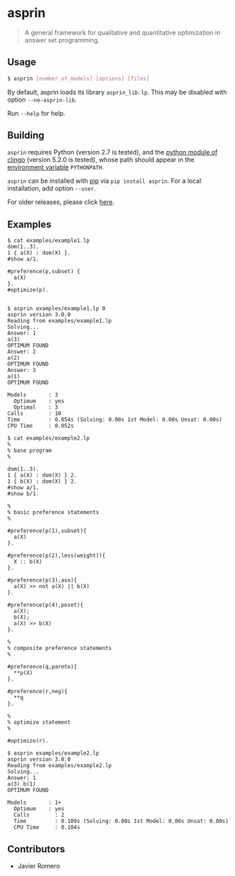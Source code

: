# asprin
> A general framework for qualitative and quantitative optimization in answer set programming.

## Usage
```bash
$ asprin [number_of_models] [options] [files]
```
By default, asprin loads its library `asprin_lib.lp`. This may be disabled with option `--no-asprin-lib`.

Run `--help` for help.

## Building
`asprin` requires Python (version 2.7 is tested), and 
the [python module of clingo](https://github.com/potassco/clingo) (version 5.2.0 is tested),
whose path should appear in the [environment variable](https://en.wikipedia.org/wiki/Environment_variable)
`PYTHONPATH`.

`asprin` can be installed with [pip](https://pip.pypa.io) via
```pip install asprin```. 
For a local installation, add option ```--user```.

For older releases, please click [here](https://pypi.org/project/asprin/#history).

## Examples
```
$ cat examples/example1.lp
dom(1..3).
1 { a(X) : dom(X) }.
#show a/1.

#preference(p,subset) { 
  a(X)
}.
#optimize(p).


$ asprin examples/example1.lp 0
asprin version 3.0.0
Reading from examples/example1.lp
Solving...
Answer: 1
a(3)
OPTIMUM FOUND
Answer: 2
a(2)
OPTIMUM FOUND
Answer: 3
a(1)
OPTIMUM FOUND

Models       : 3
  Optimum    : yes
  Optimal    : 3
Calls        : 10
Time         : 0.054s (Solving: 0.00s 1st Model: 0.00s Unsat: 0.00s)
CPU Time     : 0.052s

$ cat examples/example2.lp
%
% base program
%

dom(1..3).
1 { a(X) : dom(X) } 2.
1 { b(X) : dom(X) } 2.
#show a/1.
#show b/1.

%
% basic preference statements
%

#preference(p(1),subset){
  a(X)
}.

#preference(p(2),less(weight)){
  X :: b(X)
}.

#preference(p(3),aso){
  a(X) >> not a(X) || b(X)
}.

#preference(p(4),poset){
  a(X);
  b(X);
  a(X) >> b(X)
}.

%
% composite preference statements
%

#preference(q,pareto){
  **p(X)
}.

#preference(r,neg){
  **q
}.

%
% optimize statement
%

#optimize(r).

$ asprin examples/example2.lp 
asprin version 3.0.0
Reading from examples/example2.lp
Solving...
Answer: 1
a(3) b(1)
OPTIMUM FOUND

Models       : 1+
  Optimum    : yes
  Calls        : 2
  Time         : 0.109s (Solving: 0.00s 1st Model: 0.00s Unsat: 0.00s)
  CPU Time     : 0.104s
```

## Contributors

* Javier Romero
